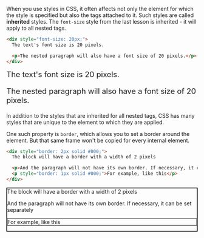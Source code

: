 When you use styles in CSS, it often affects not only the element for which the style is specified but also the tags attached to it. Such styles are called **inherited** styles. The `font-size` style from the last lesson is inherited - it will apply to all nested tags.

```html
<div style="font-size: 20px;">
  The text's font size is 20 pixels.

  <p>The nested paragraph will also have a font size of 20 pixels.</p>
</div>
```

<div class="hexlet-basics-example my-3 bg-light" style="font-size: 20px;">
  The text's font size is 20 pixels.
  <p class="mb-0">The nested paragraph will also have a font size of 20 pixels.</p>
</div>

In addition to the styles that are inherited for all nested tags, CSS has many styles that are unique to the element to which they are applied.

One such property is `border`, which allows you to set a border around the element. But that same frame won't be copied for every internal element.

```html
<div style="border: 2px solid #000;">
  The block will have a border with a width of 2 pixels

  <p>And the paragraph will not have its own border. If necessary, it can be set separately</p>
  <p style="border: 1px solid #000;">For example, like this</p>
</div>
```

<div class="hexlet-basics-example my-3 bg-light" style="border: 2px solid #000!important;">
  The block will have a border with a width of 2 pixels
  <p>And the paragraph will not have its own border. If necessary, it can be set separately</p>
  <p style="border: 1px solid #000;" class="mb-0">For example, like this</p>
</div>
